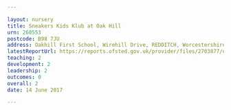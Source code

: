 ```yaml
---

layout: nursery
title: Sneakers Kids Klub at Oak Hill
urn: 260553
postcode: B98 7JU
address: Oakhill First School, Wirehill Drive, REDDITCH, Worcestershire, B98 7JU
latestReportUrl: https://reports.ofsted.gov.uk/provider/files/2703877/urn/260553.pdf
teaching: 2
development: 2
leadership: 2
outcomes: 0
overall: 2
date: 14 June 2017

---
```

